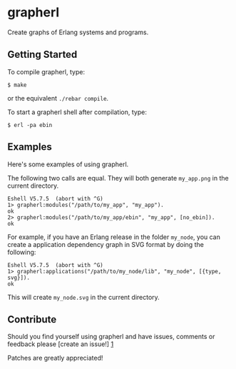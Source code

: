 grapherl
========
Create graphs of Erlang systems and programs.

Getting Started
---------------

To compile grapherl, type:

    $ make

or the equivalent `./rebar compile`.

To start a grapherl shell after compilation, type:

    $ erl -pa ebin

Examples
--------
Here's some examples of using grapherl.

The following two calls are equal. They will both generate
`my_app.png` in the current directory.

    Eshell V5.7.5  (abort with ^G)
    1> grapherl:modules("/path/to/my_app", "my_app").
    ok
    2> grapherl:modules("/path/to/my_app/ebin", "my_app", [no_ebin]).
    ok

For example, if you have an Erlang release in the folder `my_node`,
you can create a application dependency graph in SVG format by doing
the following:

    Eshell V5.7.5  (abort with ^G)
    1> grapherl:applications("/path/to/my_node/lib", "my_node", [{type, svg}]).
    ok

This will create `my_node.svg` in the current directory.


Contribute
----------

Should you find yourself using grapherl and have issues, comments or
feedback please [create an issue!] [1]

Patches are greatly appreciated!

[1]: http://github.com/eproxus/grapherl/issues "grapherl issues"
